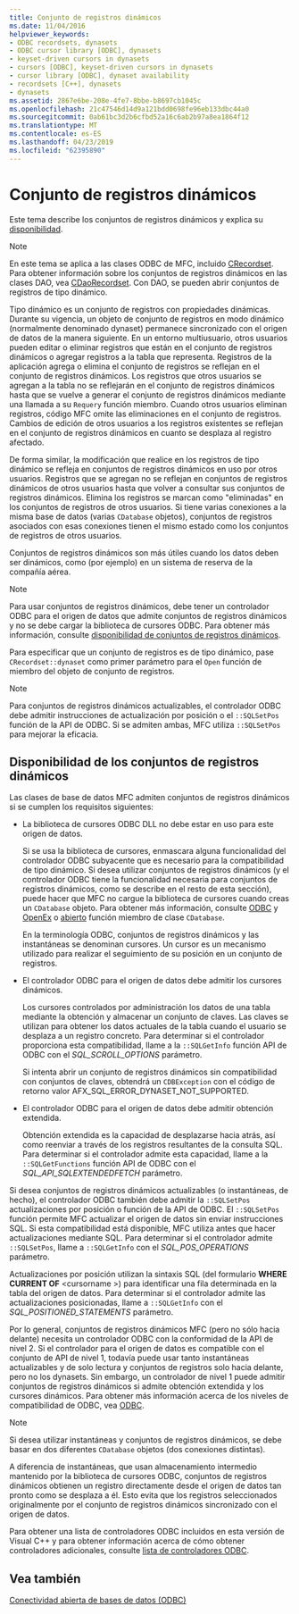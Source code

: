 ```yaml
---
title: Conjunto de registros dinámicos
ms.date: 11/04/2016
helpviewer_keywords:
- ODBC recordsets, dynasets
- ODBC cursor library [ODBC], dynasets
- keyset-driven cursors in dynasets
- cursors [ODBC], keyset-driven cursors in dynasets
- cursor library [ODBC], dynaset availability
- recordsets [C++], dynasets
- dynasets
ms.assetid: 2867e6be-208e-4fe7-8bbe-b8697cb1045c
ms.openlocfilehash: 21c47546d14d9a121bdd0698fe96eb133dbc44a0
ms.sourcegitcommit: 0ab61bc3d2b6cfbd52a16c6ab2b97a8ea1864f12
ms.translationtype: MT
ms.contentlocale: es-ES
ms.lasthandoff: 04/23/2019
ms.locfileid: "62395890"
---
```

# <a name="dynaset"></a>Conjunto de registros dinámicos

Este tema describe los conjuntos de registros dinámicos y explica su [disponibilidad](#_core_availability_of_dynasets).

> [!NOTE]
>  En este tema se aplica a las clases ODBC de MFC, incluido [CRecordset](../../mfc/reference/crecordset-class.md). Para obtener información sobre los conjuntos de registros dinámicos en las clases DAO, vea [CDaoRecordset](../../mfc/reference/cdaorecordset-class.md). Con DAO, se pueden abrir conjuntos de registros de tipo dinámico.

Tipo dinámico es un conjunto de registros con propiedades dinámicas. Durante su vigencia, un objeto de conjunto de registros en modo dinámico (normalmente denominado dynaset) permanece sincronizado con el origen de datos de la manera siguiente. En un entorno multiusuario, otros usuarios pueden editar o eliminar registros que están en el conjunto de registros dinámicos o agregar registros a la tabla que representa. Registros de la aplicación agrega o elimina el conjunto de registros se reflejan en el conjunto de registros dinámicos. Los registros que otros usuarios se agregan a la tabla no se reflejarán en el conjunto de registros dinámicos hasta que se vuelve a generar el conjunto de registros dinámicos mediante una llamada a su `Requery` función miembro. Cuando otros usuarios eliminan registros, código MFC omite las eliminaciones en el conjunto de registros. Cambios de edición de otros usuarios a los registros existentes se reflejan en el conjunto de registros dinámicos en cuanto se desplaza al registro afectado.

De forma similar, la modificación que realice en los registros de tipo dinámico se refleja en conjuntos de registros dinámicos en uso por otros usuarios. Registros que se agregan no se reflejan en conjuntos de registros dinámicos de otros usuarios hasta que volver a consultar sus conjuntos de registros dinámicos. Elimina los registros se marcan como "eliminadas" en los conjuntos de registros de otros usuarios. Si tiene varias conexiones a la misma base de datos (varias `CDatabase` objetos), conjuntos de registros asociados con esas conexiones tienen el mismo estado como los conjuntos de registros de otros usuarios.

Conjuntos de registros dinámicos son más útiles cuando los datos deben ser dinámicos, como (por ejemplo) en un sistema de reserva de la compañía aérea.

> [!NOTE]
> Para usar conjuntos de registros dinámicos, debe tener un controlador ODBC para el origen de datos que admite conjuntos de registros dinámicos y no se debe cargar la biblioteca de cursores ODBC. Para obtener más información, consulte [disponibilidad de conjuntos de registros dinámicos](#_core_availability_of_dynasets).

Para especificar que un conjunto de registros es de tipo dinámico, pase `CRecordset::dynaset` como primer parámetro para el `Open` función de miembro del objeto de conjunto de registros.

> [!NOTE]
> Para conjuntos de registros dinámicos actualizables, el controlador ODBC debe admitir instrucciones de actualización por posición o el `::SQLSetPos` función de la API de ODBC. Si se admiten ambas, MFC utiliza `::SQLSetPos` para mejorar la eficacia.

##  <a name="_core_availability_of_dynasets"></a> Disponibilidad de los conjuntos de registros dinámicos

Las clases de base de datos MFC admiten conjuntos de registros dinámicos si se cumplen los requisitos siguientes:

- La biblioteca de cursores ODBC DLL no debe estar en uso para este origen de datos.

   Si se usa la biblioteca de cursores, enmascara alguna funcionalidad del controlador ODBC subyacente que es necesario para la compatibilidad de tipo dinámico. Si desea utilizar conjuntos de registros dinámicos (y el controlador ODBC tiene la funcionalidad necesaria para conjuntos de registros dinámicos, como se describe en el resto de esta sección), puede hacer que MFC no cargue la biblioteca de cursores cuando creas un `CDatabase` objeto. Para obtener más información, consulte [ODBC](../../data/odbc/odbc-basics.md) y [OpenEx](../../mfc/reference/cdatabase-class.md#openex) o [abierto](../../mfc/reference/cdatabase-class.md#open) función miembro de clase `CDatabase`.

   En la terminología ODBC, conjuntos de registros dinámicos y las instantáneas se denominan cursores. Un cursor es un mecanismo utilizado para realizar el seguimiento de su posición en un conjunto de registros.

- El controlador ODBC para el origen de datos debe admitir los cursores dinámicos.

   Los cursores controlados por administración los datos de una tabla mediante la obtención y almacenar un conjunto de claves. Las claves se utilizan para obtener los datos actuales de la tabla cuando el usuario se desplaza a un registro concreto. Para determinar si el controlador proporciona esta compatibilidad, llame a la `::SQLGetInfo` función API de ODBC con el *SQL_SCROLL_OPTIONS* parámetro.

   Si intenta abrir un conjunto de registros dinámicos sin compatibilidad con conjuntos de claves, obtendrá un `CDBException` con el código de retorno valor AFX_SQL_ERROR_DYNASET_NOT_SUPPORTED.

- El controlador ODBC para el origen de datos debe admitir obtención extendida.

   Obtención extendida es la capacidad de desplazarse hacia atrás, así como reenviar a través de los registros resultantes de la consulta SQL. Para determinar si el controlador admite esta capacidad, llame a la `::SQLGetFunctions` función API de ODBC con el *SQL_API_SQLEXTENDEDFETCH* parámetro.

Si desea conjuntos de registros dinámicos actualizables (o instantáneas, de hecho), el controlador ODBC también debe admitir la `::SQLSetPos` actualizaciones por posición o función de la API de ODBC. El `::SQLSetPos` función permite MFC actualizar el origen de datos sin enviar instrucciones SQL. Si esta compatibilidad está disponible, MFC utiliza antes que hacer actualizaciones mediante SQL. Para determinar si el controlador admite `::SQLSetPos`, llame a `::SQLGetInfo` con el *SQL_POS_OPERATIONS* parámetro.

Actualizaciones por posición utilizan la sintaxis SQL (del formulario **WHERE CURRENT OF** \<cursorname >) para identificar una fila determinada en la tabla del origen de datos. Para determinar si el controlador admite las actualizaciones posicionadas, llame a `::SQLGetInfo` con el *SQL_POSITIONED_STATEMENTS* parámetro.

Por lo general, conjuntos de registros dinámicos MFC (pero no sólo hacia delante) necesita un controlador ODBC con la conformidad de la API de nivel 2. Si el controlador para el origen de datos es compatible con el conjunto de API de nivel 1, todavía puede usar tanto instantáneas actualizables y de solo lectura y conjuntos de registros solo hacia delante, pero no los dynasets. Sin embargo, un controlador de nivel 1 puede admitir conjuntos de registros dinámicos si admite obtención extendida y los cursores dinámicos. Para obtener más información acerca de los niveles de compatibilidad de ODBC, vea [ODBC](../../data/odbc/odbc-basics.md).

> [!NOTE]
> Si desea utilizar instantáneas y conjuntos de registros dinámicos, se debe basar en dos diferentes `CDatabase` objetos (dos conexiones distintas).

A diferencia de instantáneas, que usan almacenamiento intermedio mantenido por la biblioteca de cursores ODBC, conjuntos de registros dinámicos obtienen un registro directamente desde el origen de datos tan pronto como se desplaza a él. Esto evita que los registros seleccionados originalmente por el conjunto de registros dinámicos sincronizado con el origen de datos.

Para obtener una lista de controladores ODBC incluidos en esta versión de Visual C++ y para obtener información acerca de cómo obtener controladores adicionales, consulte [lista de controladores ODBC](../../data/odbc/odbc-driver-list.md).

## <a name="see-also"></a>Vea también

[Conectividad abierta de bases de datos (ODBC)](../../data/odbc/open-database-connectivity-odbc.md)